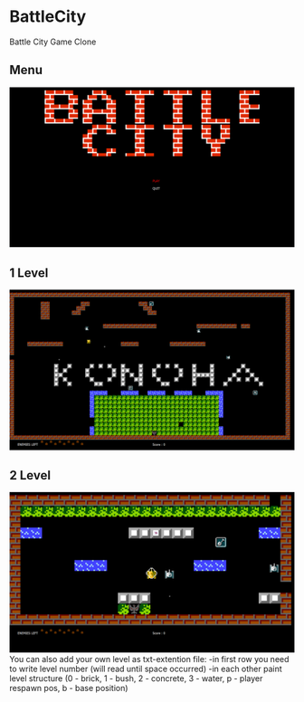 # BattleCity
Battle City Game Clone
## Menu
![Alt text](/screenshots/menu.png?raw=true "Menu")
## 1 Level
![Alt text](/screenshots/1_level.png?raw=true "1 Level")
## 2 Level
![Alt text](/screenshots/2_level.png?raw=true "2 Level")
You can also add your own level as txt-extention file:
-in first row you need to write level number (will read until space occurred)
-in each other paint level structure (0 - brick, 1 - bush, 2 - concrete, 3 - water, p - player respawn pos, b - base position)
